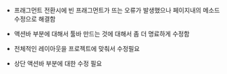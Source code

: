 - 프래그먼트 전환시에 빈 프래그먼트가 뜨는 오류가 발생했으나 페이지내의 메소드 수정으로 해결함
- 액션바 부분에 대해서 툴바 만드는 것에 대해서 좀 더 명료하게 수정함

- 전체적인 레이아웃을 프로젝트에 맞춰서 수정필요
- 상단 액션바 부분에 대한 수정 필요

